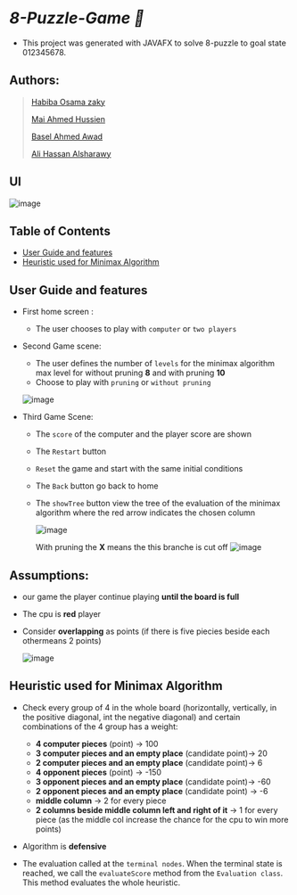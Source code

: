 # ***8-Puzzle-Game :space_invader:***

- This project was generated with JAVAFX to solve 8-puzzle to goal state 012345678.


## Authors:
> [Habiba Osama zaky](https://github.com/habibaosama)
>
> [Mai Ahmed Hussien](https://github.com/MaiAhmedHussein)
>
> [Basel Ahmed Awad](https://github.com/Basel-byte)
>
> [Ali Hassan Alsharawy](https://github.com/AliELSharawy)  

## UI
![image]()

## Table of Contents

- [User Guide and features](#User-Guide-and-features)
- [Heuristic used for Minimax Algorithm](#Heuristic-used-for-Minimax-Algorithm)
   
    

## User Guide and features 

- First home screen :
   - The user chooses to play with `computer` or `two players`    
- Second Game scene:
   - The user defines the number of `levels` for the minimax algorithm max level for without pruning **8** and  with pruning **10**
   - Choose to play with `pruning` or `without pruning`
   
   ![image]()
- Third Game Scene: 
   - The `score` of the computer and the player score are shown
   - The `Restart` button 
   - `Reset` the game and start with the same initial conditions
   - The `Back` button go back to home
   - The `showTree` button view the tree of the evaluation of the minimax algorithm  where the red arrow indicates the chosen column


     ![image]()

      With pruning the **X** means the this branche is cut off
     ![image]()
     



## Assumptions:
 - our game the player continue playing **until the board is full** 
 - The cpu is **red** player
 - Consider **overlapping** as points (if there is five piecies beside each othermeans 2 points)


    ![image]()


## Heuristic used for Minimax Algorithm
   
- Check every group of 4 in the whole board (horizontally, vertically, in the positive diagonal, int the negative diagonal) and certain combinations of the 4 group has a weight:
   - **4 computer pieces** (point) -> 100
   - **3 computer pieces and an empty place** (candidate point)-> 20
   - **2 computer pieces and an empty place** (candidate point)-> 6
   - **4 opponent pieces** (point) -> -150
   - **3 opponent pieces and an empty place** (candidate point)-> -60 
   - **2 opponent pieces and an empty place** (candidate point) -> -6
   - **middle column** -> 2 for every piece
   - **2 columns beside middle column left and right of it** -> 1 for every piece
   (as the middle col increase the chance for the cpu to win more points)



- Algorithm is **defensive**


- The evaluation called at the `terminal nodes`.
When the terminal state is reached, we call the `evaluateScore` method from the `Evaluation class`. This method evaluates the whole heuristic.
 
